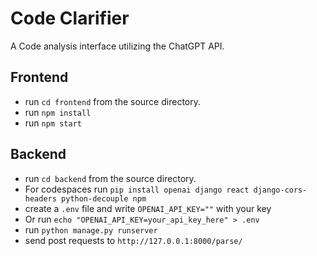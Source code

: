 # Code Clarifier
A Code analysis interface utilizing the ChatGPT API.

## Frontend
- run ``` cd frontend ``` from the source directory.
- run ``` npm install ```
- run ``` npm start ```

## Backend
- run ``` cd backend ``` from the source directory.
- For codespaces run ``` pip install openai django react django-cors-headers python-decouple npm ``` 
- create a ``` .env ``` file and write ``` OPENAI_API_KEY="" ``` with your key
- Or run ``` echo "OPENAI_API_KEY=your_api_key_here" > .env ```
- run ``` python manage.py runserver ```
- send post requests to ``` http://127.0.0.1:8000/parse/ ```
